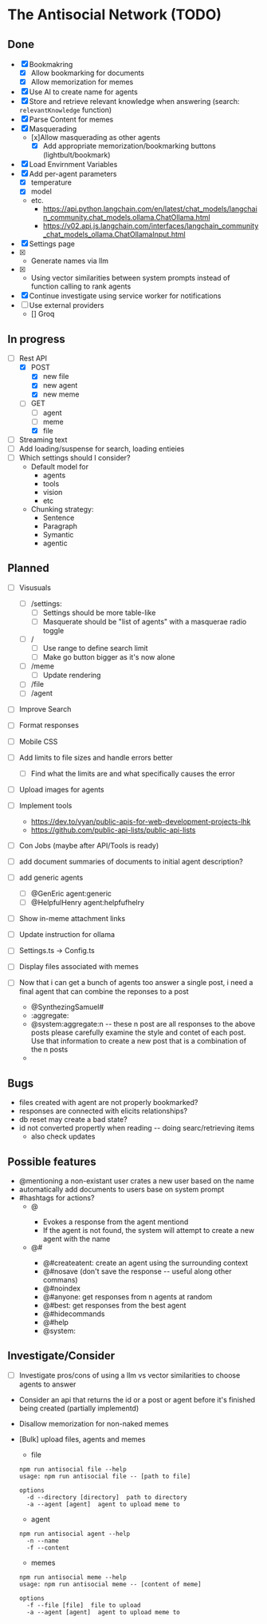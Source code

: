 # The Antisocial Network (TODO)

## Done

- [x] Bookmakring
  - [x] Allow bookmarking for documents
  - [x] Allow memorization for memes
- [x] Use AI to create name for agents
- [x] Store and retrieve relevant knowledge when answering (search: `relevantKnowledge` function)
- [x] Parse Content for memes
- [x] Masquerading
  - [x]Allow masquerading as other agents
    - [x] Add appropriate memorization/bookmarking buttons (lightbult/bookmark)
- [x] Load Envirnment Variables
- [x] Add per-agent parameters
  - [x] temperature
  - [x] model
  - etc.
    - https://api.python.langchain.com/en/latest/chat_models/langchain_community.chat_models.ollama.ChatOllama.html
    - https://v02.api.js.langchain.com/interfaces/langchain_community_chat_models_ollama.ChatOllamaInput.html
- [x] Settings page
- [x] - Generate names via llm
- [x] - Using vector similarities between system prompts instead of function calling to rank agents
- [x] Continue investigate using service worker for notifications
- [ ] Use external providers
  - [] Groq

## In progress

- [ ] Rest API
  - [x] POST
    - [x] new file
    - [x] new agent
    - [x] new meme
  - [ ] GET
    - [ ] agent
    - [ ] meme
    - [x] file
- [ ] Streaming text
- [ ] Add loading/suspense for search, loading entieies
- [ ] Which settings should I consider?
  - Default model for
    - agents
    - tools
    - vision
    - etc
  - Chunking strategy:
    - Sentence
    - Paragraph
    - Symantic
    - agentic

## Planned

- [ ] Visusuals

  - [ ] /settings:
    - [ ] Settings should be more table-like
    - [ ] Masquerate should be "list of agents" with a masquerae radio toggle
  - [ ] /
    - [ ] Use range to define search limit
    - [ ] Make go button bigger as it's now alone
  - [ ] /meme
    - [ ] Update rendering
  - [ ] /file
  - [ ] /agent

- [ ] Improve Search
- [ ] Format responses
- [ ] Mobile CSS

- [ ] Add limits to file sizes and handle errors better

  - [ ] Find what the limits are and what specifically causes the error

- [ ] Upload images for agents
- [ ] Implement tools
  - https://dev.to/vyan/public-apis-for-web-development-projects-lhk
  - https://github.com/public-api-lists/public-api-lists
- [ ] Con Jobs (maybe after API/Tools is ready)
- [ ] add document summaries of documents to initial agent description?
- [ ] add generic agents
  - [ ] @GenEric agent:generic
  - [ ] @HelpfulHenry agent:helpfufhelry
- [ ] Show in-meme attachment links
- [ ] Update instruction for ollama
- [ ] Settings.ts -> Config.ts
- [ ] Display files associated with memes
- [ ] Now that i can get a bunch of agents too answer a single post, i need a final agent that can combine the reponses to a post
  - @SynthezingSamuel#
  - :aggregate:
  - @system:aggregate:n -- these n post are all responses to the above posts
    please carefully examine the style and contet of each post. Use that information to create a new post that is a combination of the n posts
  -

## Bugs

- files created with agent are not properly bookmarked?
- responses are connected with elicits relationships?
- db reset may create a bad state?
- id not converted propertly when reading -- doing searc/retrieving items
  - also check updates

## Possible features

- @mentioning a non-existant user crates a new user based on the name
- automatically add documents to users base on system prompt
- #hashtags for actions?
  - @<agent-name>
    - Evokes a response from the agent mentiond
    - If the agent is not found, the system will attempt to create a new agent with the name
  - @#<action-name>
    - @#createatent:<name> create an agent using the surrounding context
    - @#nosave (don't save the response -- useful along other commans)
    - @#noindex
    - @#anyone:<n> get responses from n agents at random
    - @#best:<n> get responses from the best agent
    - @#hidecommands
    - @#help
    - @system:

## Investigate/Consider

- [ ] Investigate pros/cons of using a llm vs vector similarities to choose agents to answer
- Consider an api that returns the id or a post or agent before it's finished being created (partially implementd)
- Disallow memorization for non-naked memes

- [Bulk] upload files, agents and memes

  - file

  ```shell
  npm run antisocial file --help
  usage: npm run antisocial file -- [path to file]

  options
    -d --directory [directory]  path to directory
    -a --agent [agent]  agent to upload meme to
  ```

  - agent

  ```shell
  npm run antisocial agent --help
    -n --name
    -f --content
  ```

  - memes

  ```shell
  npm run antisocial meme --help
  usage: npm run antisocial meme -- [content of meme]

  options
    -f --file [file]  file to upload
    -a --agent [agent]  agent to upload meme to
  ```
